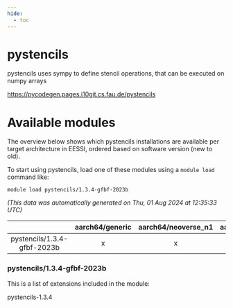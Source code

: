 ```yaml
---
hide:
  - toc
---
```


pystencils
==========


pystencils uses sympy to define stencil operations, that can be executed on numpy arrays

https://pycodegen.pages.i10git.cs.fau.de/pystencils
# Available modules


The overview below shows which pystencils installations are available per target architecture in EESSI, ordered based on software version (new to old).

To start using pystencils, load one of these modules using a `module load` command like:

```shell
module load pystencils/1.3.4-gfbf-2023b
```

*(This data was automatically generated on Thu, 01 Aug 2024 at 12:35:33 UTC)*  

| |aarch64/generic|aarch64/neoverse_n1|aarch64/neoverse_v1|x86_64/generic|x86_64/amd/zen2|x86_64/amd/zen3|x86_64/intel/haswell|x86_64/intel/skylake_avx512|
| :---: | :---: | :---: | :---: | :---: | :---: | :---: | :---: | :---: |
|pystencils/1.3.4-gfbf-2023b|x|x|x|x|x|x|x|x|


### pystencils/1.3.4-gfbf-2023b

This is a list of extensions included in the module:

pystencils-1.3.4